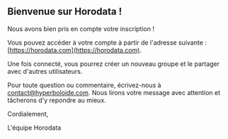 ## Bienvenue sur Horodata !

Nous avons bien pris en compte votre inscription !

Vous pouvez accéder à votre compte à partir de l'adresse suivante :
[https://horodata.com](https://horodata.com).

Une fois connecté, vous pourrez créer un nouveau groupe et le partager avec d'autres utilisateurs.

Pour toute question ou commentaire, écrivez-nous à [contact@hyperboloide.com](mailto:contact@hyperboloide.com). Nous lirons votre message avec attention et tâcherons d'y repondre au mieux.

Cordialement,

L'équipe Horodata
